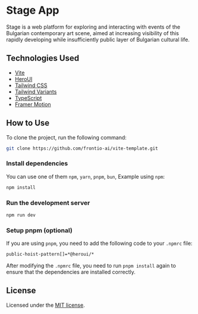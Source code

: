 # Stage App

Stage is a web platform for exploring and interacting with events of the
Bulgarian contemporary art scene, aimed at increasing visibility of this rapidly
developing while insufficiently public layer of Bulgarian cultural life.

## Technologies Used

-   [Vite](https://vitejs.dev/guide/)
-   [HeroUI](https://heroui.com)
-   [Tailwind CSS](https://tailwindcss.com)
-   [Tailwind Variants](https://tailwind-variants.org)
-   [TypeScript](https://www.typescriptlang.org)
-   [Framer Motion](https://www.framer.com/motion)

## How to Use

To clone the project, run the following command:

```bash
git clone https://github.com/frontio-ai/vite-template.git
```

### Install dependencies

You can use one of them `npm`, `yarn`, `pnpm`, `bun`, Example using `npm`:

```bash
npm install
```

### Run the development server

```bash
npm run dev
```

### Setup pnpm (optional)

If you are using `pnpm`, you need to add the following code to your `.npmrc`
file:

```bash
public-hoist-pattern[]=*@heroui/*
```

After modifying the `.npmrc` file, you need to run `pnpm install` again to
ensure that the dependencies are installed correctly.

## License

Licensed under the
[MIT license](https://github.com/frontio-ai/vite-template/blob/main/LICENSE).

